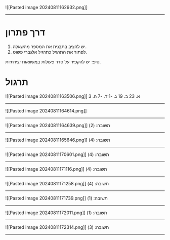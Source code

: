 ![[Pasted image 20240811162932.png]]
***
# דרך פתרון
1. יש להציב בתבנית את המספר מהשאלה.
2. לפתור את התרגיל כתרגיל אלגברי פשוט.

טיפ: יש להקפיד על סדר פעולות במשוואות יצירתיות.
# תרגול
![[Pasted image 20240811163506.png]]
א. 23
ב. 19
ג. -1
ד. -7
ה. 3
***
![[Pasted image 20240811164614.png]]
***
![[Pasted image 20240811164639.png]]
תשובה: (2)
***
![[Pasted image 20240811165646.png]]
תשובה: (4)
***
![[Pasted image 20240811170601.png]]
תשובה: (4)
***
![[Pasted image 20240811171116.png]]
תשובה: (4)
***
![[Pasted image 20240811171258.png]]
תשובה: (4)
***
![[Pasted image 20240811171739.png]]
תשובה: (1)
***
![[Pasted image 20240811172011.png]]
תשובה: (1)
***
![[Pasted image 20240811172314.png]]
תשובה: (3)
***
